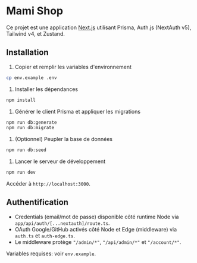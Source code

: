# Mami Shop

Ce projet est une application [Next.js](https://nextjs.org) utilisant Prisma, Auth.js (NextAuth v5), Tailwind v4, et Zustand.

## Installation

1. Copier et remplir les variables d'environnement

```bash
cp env.example .env
```

1. Installer les dépendances

```bash
npm install
```

1. Générer le client Prisma et appliquer les migrations

```bash
npm run db:generate
npm run db:migrate
```

1. (Optionnel) Peupler la base de données

```bash
npm run db:seed
```

1. Lancer le serveur de développement

```bash
npm run dev
```

Accéder à `http://localhost:3000`.

## Authentification

- Credentials (email/mot de passe) disponible côté runtime Node via `app/api/auth/[...nextauth]/route.ts`.
- OAuth Google/GitHub activés côté Node et Edge (middleware) via `auth.ts` et `auth-edge.ts`.
- Le middleware protège `"/admin/*"`, `"/api/admin/*"` et `"/account/*"`.

Variables requises: voir `env.example`.
